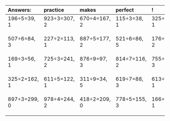 | Answers: | practice | makes | perfect | ! |
| :--- | :--- | :--- | :--- | :--- |
| 196÷5=39, 1 | 923÷3=307, 2 | 670÷4=167, 2 | 115÷3=38, 1 | 325÷9=36, 1 | 
|   |   |   |   |   | 
|   |   |   |   |   | 
|   |   |   |   |   | 
| 507÷6=84, 3 | 227÷2=113, 1 | 887÷5=177, 2 | 521÷6=86, 5 | 176÷6=29, 2 | 
|   |   |   |   |   | 
|   |   |   |   |   | 
|   |   |   |   |   | 
| 169÷3=56, 1 | 725÷3=241, 2 | 876÷9=97, 3 | 814÷7=116, 2 | 755÷8=94, 3 | 
|   |   |   |   |   | 
|   |   |   |   |   | 
|   |   |   |   |   | 
| 325÷2=162, 1 | 611÷5=122, 1 | 311÷9=34, 5 | 619÷7=88, 3 | 613÷3=204, 1 | 
|   |   |   |   |   | 
|   |   |   |   |   | 
|   |   |   |   |   | 
| 897÷3=299, 0 | 978÷4=244, 2 | 418÷2=209, 0 | 778÷5=155, 3 | 166÷3=55, 1 | 
|   |   |   |   |   | 
|   |   |   |   |   | 
|   |   |   |   |   | 
